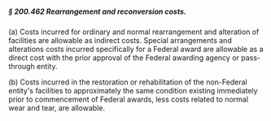 ##### § 200.462 Rearrangement and reconversion costs. #####

(a) Costs incurred for ordinary and normal rearrangement and alteration of facilities are allowable as indirect costs. Special arrangements and alterations costs incurred specifically for a Federal award are allowable as a direct cost with the prior approval of the Federal awarding agency or pass-through entity.

(b) Costs incurred in the restoration or rehabilitation of the non-Federal entity's facilities to approximately the same condition existing immediately prior to commencement of Federal awards, less costs related to normal wear and tear, are allowable.